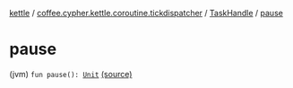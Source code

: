 [kettle](../../index.md) / [coffee.cypher.kettle.coroutine.tickdispatcher](../index.md) / [TaskHandle](index.md) / [pause](./pause.md)

# pause

(jvm) `fun pause(): `[`Unit`](https://kotlinlang.org/api/latest/jvm/stdlib/kotlin/-unit/index.html) [(source)](https://github.com/Cypher121/kettle/blob/master/src/main/kotlin/coffee/cypher/kettle/coroutine/tickdispatcher/TaskHandle.kt#L51)
